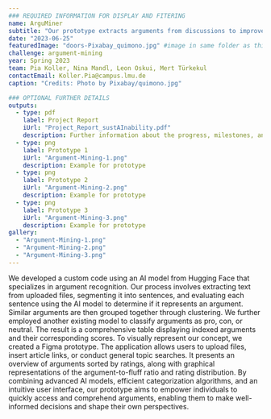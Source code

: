 ```yaml
---
### REQUIRED INFORMATION FOR DISPLAY AND FITERING
name: ArguMiner
subtitle: "Our prototype extracts arguments from discussions to improve decision-making by providing the essence of the conversation."
date: "2023-06-25"
featuredImage: "doors-Pixabay_quimono.jpg" #image in same folder as this file
challenge: argument-mining
year: Spring 2023
team: Pia Koller, Nina Mandl, Leon Oskui, Mert Türkekul
contactEmail: Koller.Pia@campus.lmu.de
caption: "Credits: Photo by Pixabay/quimono.jpg"

### OPTIONAL FURTHER DETAILS
outputs:
  - type: pdf
    label: Project Report
    iUrl: "Project_Report_sustAInability.pdf"
    description: Further information about the progress, milestones, and roadblocks.
  - type: png
    label: Prototype 1
    iUrl: "Argument-Mining-1.png"
    description: Example for prototype
  - type: png
    label: Prototype 2
    iUrl: "Argument-Mining-2.png"
    description: Example for prototype
  - type: png
    label: Prototype 3
    iUrl: "Argument-Mining-3.png"
    description: Example for prototype
gallery:
  - "Argument-Mining-1.png"
  - "Argument-Mining-2.png"
  - "Argument-Mining-3.png"
---
```


We developed a custom code using an AI model from Hugging Face that specializes in argument recognition. Our process involves extracting text from uploaded files, segmenting it into sentences, and evaluating each sentence using the AI model to determine if it represents an argument. Similar arguments are then grouped together through clustering. We further employed another existing model to classify arguments as pro, con, or neutral. The result is a comprehensive table displaying indexed arguments and their corresponding scores. To visually represent our concept, we created a Figma prototype. The application allows users to upload files, insert article links, or conduct general topic searches. It presents an overview of arguments sorted by ratings, along with graphical representations of the argument-to-fluff ratio and rating distribution. By combining advanced AI models, efficient categorization algorithms, and an intuitive user interface, our prototype aims to empower individuals to quickly access and comprehend arguments, enabling them to make well-informed decisions and shape their own perspectives.
